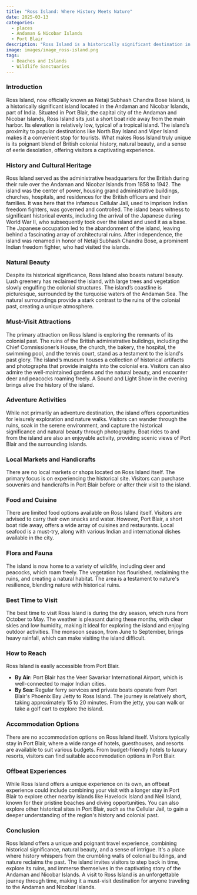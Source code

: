 ```yaml
---
title: "Ross Island: Where History Meets Nature"
date: 2025-03-13
categories:
  - places
  - Andaman & Nicobar Islands
  - Port Blair
description: "Ross Island is a historically significant destination in the Andaman & Nicobar Islands, known for its British colonial heritage. It features remnants of Fort Ross and offers stunning natural beauty with pristine beaches and lush forests, making it a unique blend of history and nature."
image: images/image_ross-island.png
tags: 
  - Beaches and Islands
  - Wildlife Sanctuaries
---
```



### **Introduction**

Ross Island, now officially known as Netaji Subhash Chandra Bose Island, is a historically significant island located in the Andaman and Nicobar Islands, part of India. Situated in Port Blair, the capital city of the Andaman and Nicobar Islands, Ross Island sits just a short boat ride away from the main harbor. Its elevation is relatively low, typical of a tropical island. The island’s proximity to popular destinations like North Bay Island and Viper Island makes it a convenient stop for tourists. What makes Ross Island truly unique is its poignant blend of British colonial history, natural beauty, and a sense of eerie desolation, offering visitors a captivating experience.

### **History and Cultural Heritage**

Ross Island served as the administrative headquarters for the British during their rule over the Andaman and Nicobar Islands from 1858 to 1942. The island was the center of power, housing grand administrative buildings, churches, hospitals, and residences for the British officers and their families. It was here that the infamous Cellular Jail, used to imprison Indian freedom fighters, was governed and controlled. The island bears witness to significant historical events, including the arrival of the Japanese during World War II, who subsequently took over the island and used it as a base. The Japanese occupation led to the abandonment of the island, leaving behind a fascinating array of architectural ruins. After independence, the island was renamed in honor of Netaji Subhash Chandra Bose, a prominent Indian freedom fighter, who had visited the islands. 

### **Natural Beauty**

Despite its historical significance, Ross Island also boasts natural beauty. Lush greenery has reclaimed the island, with large trees and vegetation slowly engulfing the colonial structures. The island’s coastline is picturesque, surrounded by the turquoise waters of the Andaman Sea. The natural surroundings provide a stark contrast to the ruins of the colonial past, creating a unique atmosphere. 

### **Must-Visit Attractions**

The primary attraction on Ross Island is exploring the remnants of its colonial past. The ruins of the British administrative buildings, including the Chief Commissioner’s House, the church, the bakery, the hospital, the swimming pool, and the tennis court, stand as a testament to the island's past glory. The island’s museum houses a collection of historical artifacts and photographs that provide insights into the colonial era. Visitors can also admire the well-maintained gardens and the natural beauty, and encounter deer and peacocks roaming freely. A Sound and Light Show in the evening brings alive the history of the island. 

### **Adventure Activities**

While not primarily an adventure destination, the island offers opportunities for leisurely exploration and nature walks. Visitors can wander through the ruins, soak in the serene environment, and capture the historical significance and natural beauty through photography. Boat rides to and from the island are also an enjoyable activity, providing scenic views of Port Blair and the surrounding islands.

### **Local Markets and Handicrafts**

There are no local markets or shops located on Ross Island itself. The primary focus is on experiencing the historical site. Visitors can purchase souvenirs and handicrafts in Port Blair before or after their visit to the island.

### **Food and Cuisine**

There are limited food options available on Ross Island itself. Visitors are advised to carry their own snacks and water. However, Port Blair, a short boat ride away, offers a wide array of cuisines and restaurants. Local seafood is a must-try, along with various Indian and international dishes available in the city.

### **Flora and Fauna**

The island is now home to a variety of wildlife, including deer and peacocks, which roam freely. The vegetation has flourished, reclaiming the ruins, and creating a natural habitat. The area is a testament to nature's resilience, blending nature with historical ruins.

### **Best Time to Visit**

The best time to visit Ross Island is during the dry season, which runs from October to May. The weather is pleasant during these months, with clear skies and low humidity, making it ideal for exploring the island and enjoying outdoor activities. The monsoon season, from June to September, brings heavy rainfall, which can make visiting the island difficult.

### **How to Reach**

Ross Island is easily accessible from Port Blair.

*   **By Air:** Port Blair has the Veer Savarkar International Airport, which is well-connected to major Indian cities.
*   **By Sea:** Regular ferry services and private boats operate from Port Blair's Phoenix Bay Jetty to Ross Island. The journey is relatively short, taking approximately 15 to 20 minutes. From the jetty, you can walk or take a golf cart to explore the island. 

### **Accommodation Options**

There are no accommodation options on Ross Island itself. Visitors typically stay in Port Blair, where a wide range of hotels, guesthouses, and resorts are available to suit various budgets. From budget-friendly hotels to luxury resorts, visitors can find suitable accommodation options in Port Blair.

### **Offbeat Experiences**

While Ross Island offers a unique experience on its own, an offbeat experience could include combining your visit with a longer stay in Port Blair to explore other nearby islands like Havelock Island and Neil Island, known for their pristine beaches and diving opportunities. You can also explore other historical sites in Port Blair, such as the Cellular Jail, to gain a deeper understanding of the region's history and colonial past.

### **Conclusion**

Ross Island offers a unique and poignant travel experience, combining historical significance, natural beauty, and a sense of intrigue. It's a place where history whispers from the crumbling walls of colonial buildings, and nature reclaims the past. The island invites visitors to step back in time, explore its ruins, and immerse themselves in the captivating story of the Andaman and Nicobar Islands. A visit to Ross Island is an unforgettable journey through time, making it a must-visit destination for anyone traveling to the Andaman and Nicobar Islands.


